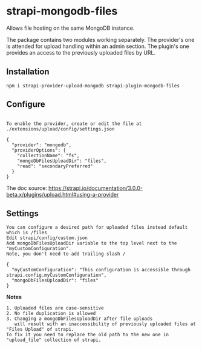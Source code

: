 # strapi-mongodb-files
Allows file hosting on the same MongoDB instance.

The package contains two modules working separately.
The provider's one is attended for upload handling within an admin section.
The plugin's one provides an access to the previously uploaded files by URL.

## Installation

```   
npm i strapi-provider-upload-mongodb strapi-plugin-mongodb-files
```

## Configure
```

To enable the provider, create or edit the file at ./extensions/upload/config/settings.json

{
  "provider": "mongodb",
  "providerOptions": {
    "collectionName": "fs",
    "mongoDbFilesUploadDir": "files",
    "read": "secondaryPreferred"
  }
}

```
The doc source: https://strapi.io/documentation/3.0.0-beta.x/plugins/upload.html#using-a-provider

## Settings

```
You can configure a desired path for uploaded files instead default which is /files
Edit strapi/config/custom.json
Add mongoDbFilesUploadDir variable to the top level next to the "myCustomConfiguration".
Note, you don't need to add trailing slash /

{
  "myCustomConfiguration": "This configuration is accessible through strapi.config.myCustomConfiguration",
  "mongoDbFilesUploadDir": "files"
}
```

**Notes**
```
1. Uploaded files are case-sensitive
2. No file duplication is allowed
3. Changing a mongoDbFilesUploadDir after file uploads 
   will result with an inaccessibility of previously uploaded files at "Files Upload" of strapi.
To fix it you need to replace the old path to the new one in "upload_file" collection of strapi.
```
